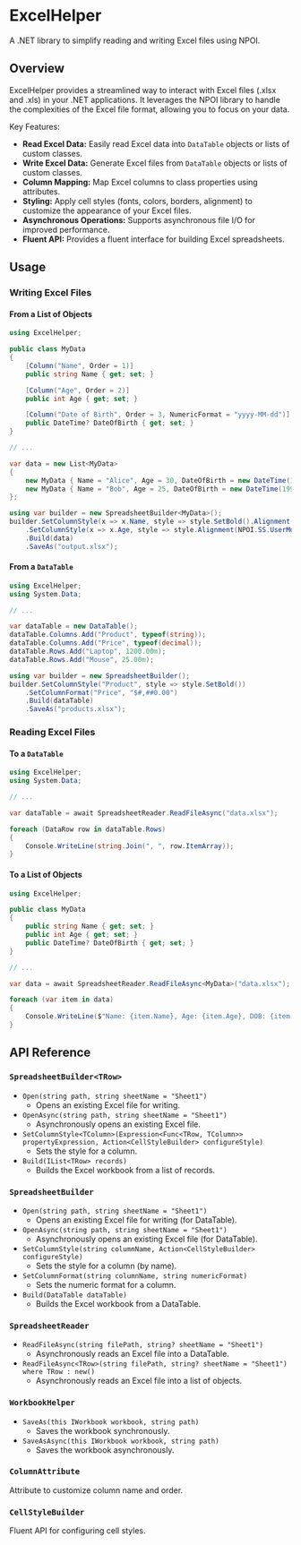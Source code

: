 ﻿# ExcelHelper

A .NET library to simplify reading and writing Excel files using NPOI.

## Overview

ExcelHelper provides a streamlined way to interact with Excel files (.xlsx and .xls) in your .NET applications. It leverages the NPOI library to handle the complexities of the Excel file format, allowing you to focus on your data.

Key Features:

* **Read Excel Data:** Easily read Excel data into `DataTable` objects or lists of custom classes.
* **Write Excel Data:** Generate Excel files from `DataTable` objects or lists of custom classes.
* **Column Mapping:** Map Excel columns to class properties using attributes.
* **Styling:** Apply cell styles (fonts, colors, borders, alignment) to customize the appearance of your Excel files.
* **Asynchronous Operations:** Supports asynchronous file I/O for improved performance.
* **Fluent API:** Provides a fluent interface for building Excel spreadsheets.

## Usage
### Writing Excel Files
#### From a List of Objects
```csharp
using ExcelHelper;

public class MyData
{
    [Column("Name", Order = 1)]
    public string Name { get; set; }

    [Column("Age", Order = 2)]
    public int Age { get; set; }

    [Column("Date of Birth", Order = 3, NumericFormat = "yyyy-MM-dd")]
    public DateTime? DateOfBirth { get; set; }
}

// ...

var data = new List<MyData>
{
    new MyData { Name = "Alice", Age = 30, DateOfBirth = new DateTime(1993, 1, 1) },
    new MyData { Name = "Bob", Age = 25, DateOfBirth = new DateTime(1998, 5, 10) }
};

using var builder = new SpreadsheetBuilder<MyData>();
builder.SetColumnStyle(x => x.Name, style => style.SetBold().Alignment(NPOI.SS.UserModel.HorizontalAlignment.Center))
    .SetColumnStyle(x => x.Age, style => style.Alignment(NPOI.SS.UserModel.HorizontalAlignment.Right))
    .Build(data)
    .SaveAs("output.xlsx");
```

#### From a `DataTable`
```csharp
using ExcelHelper;
using System.Data;

// ...

var dataTable = new DataTable();
dataTable.Columns.Add("Product", typeof(string));
dataTable.Columns.Add("Price", typeof(decimal));
dataTable.Rows.Add("Laptop", 1200.00m);
dataTable.Rows.Add("Mouse", 25.00m);

using var builder = new SpreadsheetBuilder();
builder.SetColumnStyle("Product", style => style.SetBold())
    .SetColumnFormat("Price", "$#,##0.00")
    .Build(dataTable)
    .SaveAs("products.xlsx");
```

### Reading Excel Files
#### To a `DataTable`
```csharp
using ExcelHelper;
using System.Data;

// ...

var dataTable = await SpreadsheetReader.ReadFileAsync("data.xlsx");

foreach (DataRow row in dataTable.Rows)
{
    Console.WriteLine(string.Join(", ", row.ItemArray));
}
```

#### To a List of Objects
```csharp
using ExcelHelper;

public class MyData
{
    public string Name { get; set; }
    public int Age { get; set; }
    public DateTime? DateOfBirth { get; set; }
}

// ...

var data = await SpreadsheetReader.ReadFileAsync<MyData>("data.xlsx");

foreach (var item in data)
{
    Console.WriteLine($"Name: {item.Name}, Age: {item.Age}, DOB: {item.DateOfBirth}");
}
```

## API Reference
### `SpreadsheetBuilder<TRow>`

* `Open(string path, string sheetName = "Sheet1")`
  * Opens an existing Excel file for writing.
* `OpenAsync(string path, string sheetName = "Sheet1")`
  * Asynchronously opens an existing Excel file.
* `SetColumnStyle<TColumn>(Expression<Func<TRow, TColumn>> propertyExpression, Action<CellStyleBuilder> configureStyle)`
  * Sets the style for a column.
* `Build(IList<TRow> records)`
  * Builds the Excel workbook from a list of records.

### `SpreadsheetBuilder`

* `Open(string path, string sheetName = "Sheet1")`
  * Opens an existing Excel file for writing (for DataTable).
* `OpenAsync(string path, string sheetName = "Sheet1")`
  * Asynchronously opens an existing Excel file (for DataTable).
* `SetColumnStyle(string columnName, Action<CellStyleBuilder> configureStyle)`
  * Sets the style for a column (by name).
* `SetColumnFormat(string columnName, string numericFormat)`
  * Sets the numeric format for a column.
* `Build(DataTable dataTable)`
  * Builds the Excel workbook from a DataTable.

### `SpreadsheetReader`

* `ReadFileAsync(string filePath, string? sheetName = "Sheet1")`
  * Asynchronously reads an Excel file into a DataTable.
* `ReadFileAsync<TRow>(string filePath, string? sheetName = "Sheet1") where TRow : new()`
  * Asynchronously reads an Excel file into a list of objects.

### `WorkbookHelper`

* `SaveAs(this IWorkbook workbook, string path)`
  * Saves the workbook synchronously.
* `SaveAsAsync(this IWorkbook workbook, string path)`
  * Saves the workbook asynchronously.

### `ColumnAttribute`
Attribute to customize column name and order.

### `CellStyleBuilder`
Fluent API for configuring cell styles.